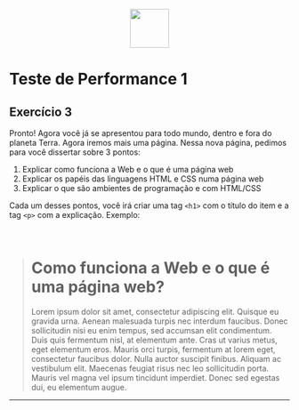 <p align="center">
    <img src="assets/logo_infnet.png" width="70" height="70" />
</p>

# Teste de Performance 1

## Exercício 3

Pronto! Agora você já se apresentou para todo mundo, dentro e fora do planeta Terra. Agora iremos mais uma página. Nessa nova página, pedimos para você dissertar sobre 3 pontos:

1. Explicar como funciona a Web e o que é uma página web
1. Explicar os papéis das linguagens HTML e CSS numa página web
1. Explicar o que são ambientes de programação e com HTML/CSS

Cada um desses pontos, você irá criar uma tag `<h1>` com o título do item e a tag `<p>` com a explicação. Exemplo:

<br>

>
> <h1> Como funciona a Web e o que é uma página web? </h1>
> <p> Lorem ipsum dolor sit amet, consectetur adipiscing elit. Quisque eu gravida urna. Aenean malesuada turpis nec interdum faucibus. Donec sollicitudin nisi eu enim tempus, sed accumsan elit condimentum. Duis quis fermentum nisl, at elementum ante. Cras ut varius metus, eget elementum eros. Mauris orci turpis, fermentum at lorem eget, consectetur faucibus dolor. Nulla auctor suscipit finibus. Aliquam ac vestibulum elit. Maecenas feugiat risus nec leo sollicitudin porta. Mauris vel magna vel ipsum tincidunt imperdiet. Donec sed egestas dui, eu elementum augue. </p>

---